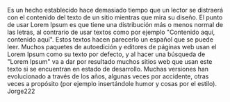 Es un hecho establecido hace demasiado tiempo que un lector se distraerá con el contenido del texto
de un sitio mientras que mira su diseño. El punto de usar Lorem Ipsum es que tiene una distribución
más o menos normal de las letras, al contrario de usar textos como por ejemplo "Contenido aquí,
contenido aquí". Estos textos hacen parecerlo un español que se puede leer. Muchos paquetes de
autoedición y editores de páginas web usan el Lorem Ipsum como su texto por defecto, y al hacer una
búsqueda de "Lorem Ipsum" va a dar por resultado muchos sitios web que usan este texto si se
encuentran en estado de desarrollo. Muchas versiones han evolucionado a través de los años, algunas
veces por accidente, otras veces a propósito (por ejemplo insertándole humor y cosas por el estilo).
Jorge222